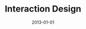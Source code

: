---
layout: portfolio
title: "Interaction Design"
date: 2013-01-01
tags: Portfolio, UX, 
categories: casestudy
---